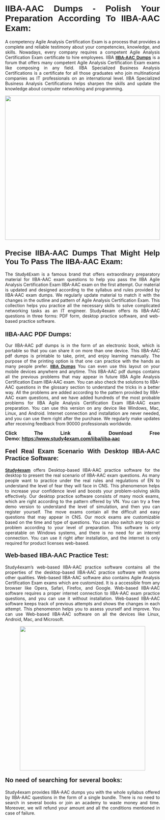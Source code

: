 <h1 style="text-align: justify;"><strong><span style="font-family:Lucida Sans Unicode,Lucida Grande,sans-serif;">IIBA-AAC Dumps - Polish Your Preparation According To IIBA-AAC Exam:</span></strong></h1>

<p style="text-align: justify;">A competency Agile Analysis Certification Exam is a process that provides a complete and reliable testimony about your competencies, knowledge, and skills. Nowadays, every company requires a competent Agile Analysis Certification Exam certificate to hire employees. IIBA <a href="https://www.study4exam.com/iiba/iiba-aac-valid-dumps"><span style="font-family:Verdana,Geneva,sans-serif;"><strong>IIBA-AAC Dumps</strong></span></a> is a forum that offers many competent Agile Analysis Certification Exam exams like composing in any field. IIBA Specialized Business Analysis Certifications is a certificate for all those graduates who join multinational companies as IT professionals on an international level. IIBA Specialized Business Analysis Certifications helps sharpen the skills and update the knowledge about computer networking and programming.</p>

<p style="text-align: justify;"><a href="https://www.study4exam.com/iiba/iiba-aac"><img alt="" src="https://www.thequestionanswers.com/wp-content/uploads/2022/06/S4E-Cert-Exams-Questions-Banner.webp" style="width: 100%; height: 470px;" /></a></p>

<h2 style="text-align: justify;"><span style="font-family:Lucida Sans Unicode,Lucida Grande,sans-serif;"><strong><span style="font-size:24px;">Precise IIBA-AAC Dumps That Might Help You To Pass The IIBA-AAC Exam:</span></strong></span></h2>

<p style="text-align: justify;">The <span style="font-family:Lucida Sans Unicode,Lucida Grande,sans-serif;">Study4Exam</span> is a famous brand that offers extraordinary preparatory material for IIBA-AAC exam questions to help you pass the IIBA Agile Analysis Certification Exam IIBA-AAC exam on the first attempt. Our material is updated and designed according to the syllabus and rules provided by IIBA-AAC exam dumps. We regularly update material to match it with the changes in the outline and pattern of Agile Analysis Certification Exam. This collection helps you practice all the necessary skills to solve complicated networking tasks as an IT engineer. Study4exam offers its IIBA-AAC questions in three forms: PDF form, desktop practice software, and web-based practice software. </p>

<h3 style="text-align: justify;"><strong><span style="font-size:20px;"><span style="font-family:Lucida Sans Unicode,Lucida Grande,sans-serif;">IIBA-AAC PDF Dumps:</span></span></strong></h3>

<p style="text-align: justify;">Our IIBA-AAC pdf dumps is in the form of an electronic book, which is portable so that you can share it on more than one device. This IIBA-AAC pdf dumps is printable to take, print, and enjoy learning manually. The purpose of the printing option is that one can practice with the hands as many people prefer. <a href="https://www.study4exam.com/iiba-exams"><span style="font-family:Lucida Sans Unicode,Lucida Grande,sans-serif;"><strong>IIBA Dumps</strong></span></a> You can even use this layout on your mobile devices anywhere and anytime. This IIBA-AAC pdf dumps contains all the previous problems that may appear in future IIBA Agile Analysis Certification Exam IIBA-AAC exam. You can also check the solutions to IIBA-AAC questions in the glossary section to understand the tricks in a better way. All the problems are added according to the pattern provided by IIBA-AAC exam questions, and we have added hundreds of the most probable problems for IIBA Agile Analysis Certification Exam IIBA-AAC exam preparation. You can use this version on any device like Windows, Mac, Linux, and Android. Internet connection and installation are never needed, and you can use them right after the purchase. We regularly make updates after receiving feedback from 90000 professionals worldwide.</p>

<p style="text-align: justify;"><span style="font-family:Lucida Sans Unicode,Lucida Grande,sans-serif;"><strong><span style="font-size:16px;">Click The Link & Download Free Demo:</span></strong></span> <strong><span style="font-family:Lucida Sans Unicode,Lucida Grande,sans-serif;"><span style="font-size:16px;"><a href="https://www.study4exam.com/iiba/iiba-aac">https://www.study4exam.com/iiba/iiba-aac</a></span></span></strong></p>

<h4 style="text-align: justify;"><strong><span style="font-family:Lucida Sans Unicode,Lucida Grande,sans-serif;"><span style="font-size:20px;">Feel Real Exam Scenario With Desktop IIBA-AAC Practice Software:</span></span></strong></h4>

<p style="text-align: justify;"><a href="https://www.study4exam.com/"><span style="font-family:Verdana,Geneva,sans-serif;"><strong>Study4exam</strong></span></a> offers Desktop-based IIBA-AAC practice software for the desktop to present the real scenario of IIBA-AAC exam questions. As many people want to practice under the real rules and regulations of EN to understand the level of fear they will face in CNS. This phenomenon helps to increase your confidence level and boosts your problem-solving skills effectively. Our desktop practice software consists of many mock exams, which are right according to the pattern offered by VN. You can try a free demo version to understand the level of simulation, and then you can register yourself. The move exams contain all the difficult and easy questions that may appear in CNS. Our mock exams are customizable based on the time and type of questions. You can also switch any topic or problem according to your level of preparation. This software is only operatable on Windows systems, and there is no need for an internet connection. You can use it right after installation, and the internet is only required for product licenses web-based. </p>

<h4 style="text-align: justify;"><span style="font-family:Lucida Sans Unicode,Lucida Grande,sans-serif;"><strong><span style="font-size:20px;">Web-based IIBA-AAC Practice Test:</span></strong></span></h4>

<p style="text-align: justify;">Study4exam’s web-based IIBA-AAC practice software contains all the properties of the desktop-based IIBA-AAC practice software with some other qualities. Web-based IIBA-AAC software also contains Agile Analysis Certification Exam exams which are customized. It is a accessible from any browser like Opera, Safari, Firefox, and Google. Web-based IIBA-AAC software requires a proper internet connection to IIBA-AAC exam practice questions, and you can use it without installation. Web-based IIBA-AAC software keeps track of previous attempts and shows the changes in each attempt. This phenomenon helps you to assess yourself and improve. You can use Web-based IIBA-AAC software on all the devices like Linux, Android, Mac, and Microsoft.</p>

<p style="text-align: center;"><a href="https://www.study4exam.com/iiba/iiba-aac"><img alt="" src="https://www.thequestionanswers.com/wp-content/uploads/2022/06/S4E-Cert-Exams-Questions-Discount-Banner.webp" style="width: 90%; height: 470px;" /></a></p>

<h4 style="text-align: justify;"><span style="font-family:Lucida Sans Unicode,Lucida Grande,sans-serif;"><strong><span style="font-size:20px;">No need of searching for several books:</span></strong></span></h4>

<p style="text-align: justify;">Study4exam provides IIBA-AAC dumps you with the whole syllabus offered by IIBA-AAC questions in the form of a single bundle. There is no need to search in several books or join an academy to waste money and time. Moreover, we will refund your amount and all the conditions mentioned in case of failure.</p>
